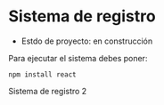 <h1>Sistema de registro</h1>

- Estdo de proyecto: en construcción

Para ejecutar el sistema debes poner:

```npm install react```

Sistema de registro 2
